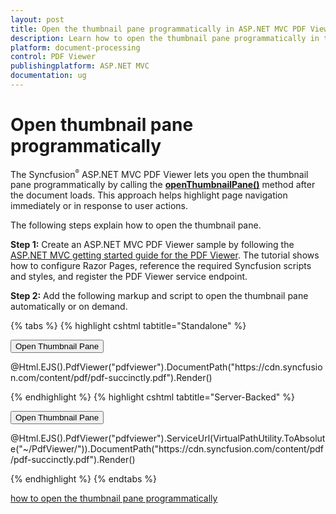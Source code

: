 ```yaml
---
layout: post
title: Open the thumbnail pane programmatically in ASP.NET MVC PDF Viewer | Syncfusion
description: Learn how to open the thumbnail pane programmatically in the Syncfusion ASP.NET MVC PDF Viewer by calling the openThumbnailPane method after the document loads.
platform: document-processing
control: PDF Viewer
publishingplatform: ASP.NET MVC
documentation: ug
---
```


# Open thumbnail pane programmatically

The Syncfusion<sup style="font-size:70%">®</sup> ASP.NET MVC PDF Viewer lets you open the thumbnail pane programmatically by calling the [**openThumbnailPane()**](https://ej2.syncfusion.com/documentation/api/pdfviewer/thumbnailView/#openthumbnailpane) method after the document loads. This approach helps highlight page navigation immediately or in response to user actions.

The following steps explain how to open the thumbnail pane.

**Step 1:** Create an ASP.NET MVC PDF Viewer sample by following the [ASP.NET MVC getting started guide for the PDF Viewer](https://help.syncfusion.com/document-processing/pdf/pdf-viewer/asp-net-mvc/getting-started). The tutorial shows how to configure Razor Pages, reference the required Syncfusion scripts and styles, and register the PDF Viewer service endpoint.

**Step 2:** Add the following markup and script to open the thumbnail pane automatically or on demand.

{% tabs %}
{% highlight cshtml tabtitle="Standalone" %}

<button type="button" onclick="openThumbnail()">Open Thumbnail Pane</button>

<div id="e-pv-e-sign-pdfViewer-div">
    @Html.EJS().PdfViewer("pdfviewer").DocumentPath("https://cdn.syncfusion.com/content/pdf/pdf-succinctly.pdf").Render()
</div>

<script>
    function openThumbnail() {
        var viewer = document.getElementById('pdfViewer').ej2_instances[0];
        // Open Thumbnail Pane.
        viewer.thumbnailViewModule.openThumbnailPane();
    }
</script>

{% endhighlight %}
{% highlight cshtml tabtitle="Server-Backed" %}

<button type="button" onclick="openThumbnail()">Open Thumbnail Pane</button>

<div id="e-pv-e-sign-pdfViewer-div">
    @Html.EJS().PdfViewer("pdfviewer").ServiceUrl(VirtualPathUtility.ToAbsolute("~/PdfViewer/")).DocumentPath("https://cdn.syncfusion.com/content/pdf/pdf-succinctly.pdf").Render()
</div>

<script>
    function openThumbnail() {
        var viewer = document.getElementById('pdfViewer').ej2_instances[0];
        // Open Thumbnail Pane.
        viewer.thumbnailViewModule.openThumbnailPane();
    }
</script>

{% endhighlight %}
{% endtabs %}

[how to open the thumbnail pane programmatically](https://www.syncfusion.com/downloads/support/directtrac/general/ze/EJ2MvcSample1928984973.zip)
